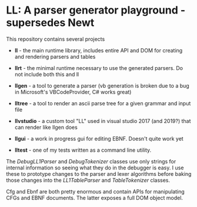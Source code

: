 # LL: A parser generator playground - supersedes Newt

This repository contains several projects

* **ll** - the main runtime library, includes entire API and DOM for creating and rendering parsers and tables

* **llrt** - the minimal runtime necessary to use the generated parsers. Do not include both this and ll

* **llgen** - a tool to generate a parser (vb generation is broken due to a bug in Microsoft's VBCodeProvider, C# works great)

* **lltree** - a tool to render an ascii parse tree for a given grammar and input file

* **llvstudio** - a custom tool "LL" used in visual studio 2017 (and 2019?) that can render like llgen does

* **llgui** - a work in progress gui for editing EBNF. Doesn't quite work yet

* **lltest** - one of my tests written as a command line utility.

The *DebugLL1Parser* and *DebugTokenizer* classes use only strings for internal information so seeing what they do in the debugger is easy. I use these to prototype changes to the parser and lexer algorithms before baking those changes into the *LL1TableParser* and *TableTokenizer* classes.

Cfg and Ebnf are both pretty enormous and contain APIs for manipulating CFGs and EBNF documents. The latter exposes a full DOM object model.
